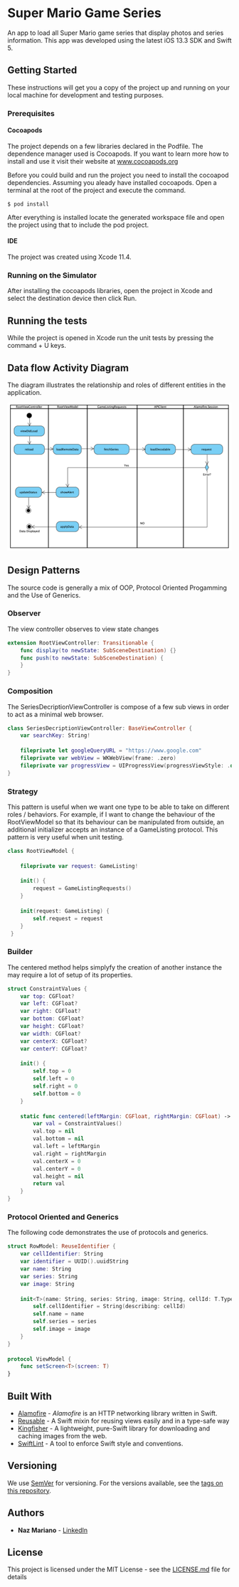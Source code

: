 # Super Mario Game Series

An app to load all Super Mario game series that display photos and series information. This app was developed using the latest iOS 13.3 SDK and Swift 5.

## Getting Started

These instructions will get you a copy of the project up and running on your local machine for development and testing purposes. 

### Prerequisites

#### Cocoapods

The project depends on a few libraries declared in the Podfile. The dependence manager used is Cocoapods. If you want to learn more how to install and use it visit their website at www.cocoapods.org

Before you could build and run the project you need to install the cocoapod dependencies. Assuming you aleady have installed cocoapods. Open a terminal at the root of the project and execute the command.

```
$ pod install
```

After everything is installed locate the generated workspace file and open the project using that to include the pod project.

#### IDE

The project was created using Xcode 11.4.

### Running on the Simulator

After installing the cocoapods libraries, open the project in Xcode and select the destination device then click Run.

## Running the tests

While the project is opened in Xcode run the unit tests by pressing the command  + U keys.

## Data flow Activity Diagram

The diagram illustrates the relationship and roles of different entities in the application.

<img src="series-display.png" alt="series-display" style="zoom:50%;" />

## Design Patterns

The source code is generally a mix of OOP, Protocol Oriented Progamming and the Use of Generics.

### Observer

The view controller observes to view state changes

```Swift
extension RootViewController: Transitionable {
    func display(to newState: SubSceneDestination) {}
    func push(to newState: SubSceneDestination) {
    }
}
```

### Composition

The SeriesDecriptionViewController is compose of a few sub views in order to act as a minimal web browser.

```Swift
class SeriesDecriptionViewController: BaseViewController {
    var searchKey: String!
    
    fileprivate let googleQueryURL = "https://www.google.com"
    fileprivate var webView = WKWebView(frame: .zero)
    fileprivate var progressView = UIProgressView(progressViewStyle: .default)
}
```

### Strategy

This pattern is useful when we want one type to be able to take on different roles / behaviors. For example, if I want to change the behaviour of the RootViewModel so that its behaviour can be manipulated from outside, an additional initializer accepts an instance of a GameListing protocol. This pattern is very useful when unit testing.

```swift
class RootViewModel {
    
    fileprivate var request: GameListing!
    
    init() {
        request = GameListingRequests()
    }
    
    init(request: GameListing) {
        self.request = request
    }
 }
```

### Builder

The centered method helps simplyfy the creation of another instance the may require a lot of setup of its properties.

```swift
struct ConstraintValues {
    var top: CGFloat?
    var left: CGFloat?
    var right: CGFloat?
    var bottom: CGFloat?
    var height: CGFloat?
    var width: CGFloat?
    var centerX: CGFloat?
    var centerY: CGFloat?
    
    init() {
        self.top = 0
        self.left = 0
        self.right = 0
        self.bottom = 0
    }
    
    static func centered(leftMargin: CGFloat, rightMargin: CGFloat) -> ConstraintValues {
        var val = ConstraintValues()
        val.top = nil
        val.bottom = nil
        val.left = leftMargin
        val.right = rightMargin
        val.centerX = 0
        val.centerY = 0
        val.height = nil
        return val
    }
}

```

### Protocol Oriented and Generics

The following code demonstrates the use of protocols and generics.

```swift
struct RowModel: ReuseIdentifier {
    var cellIdentifier: String
    var identifier = UUID().uuidString
    var name: String
    var series: String
    var image: String
    
    init<T>(name: String, series: String, image: String, cellId: T.Type = T.self) {
        self.cellIdentifier = String(describing: cellId)
        self.name = name
        self.series = series
        self.image = image
    }
}

protocol ViewModel {
    func setScreen<T>(screen: T)
}
```



## Built With

* [Alamofire](https://github.com/Alamofire/Alamofire) - *Alamofire* is an HTTP networking library written in Swift. 
* [Reusable](https://github.com/AliSoftware/Reusable) - A Swift mixin for reusing views easily and in a type-safe way
* [Kingfisher](https://github.com/onevcat/Kingfisher) - A lightweight, pure-Swift library for downloading and caching images from the web.
* [SwiftLint](https://realm.github.io/SwiftLint) - A tool to enforce Swift style and conventions.

## Versioning

We use [SemVer](http://semver.org/) for versioning. For the versions available, see the [tags on this repository](https://github.com/your/project/tags). 

## Authors

* **Naz Mariano** -  [LinkedIn](https://www.linkedin.com/in/iamnaz/)

## License

This project is licensed under the MIT License - see the [LICENSE.md](LICENSE.md) file for details

